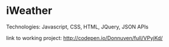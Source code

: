 # iWeather

Technologies: Javascript, CSS, HTML, JQuery, JSON APIs

link to working project: http://codepen.io/Donnuven/full/VPyjKd/
